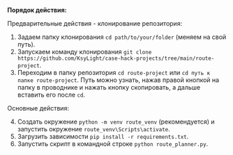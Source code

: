**Порядок действия:**

Предварительные действия - клонирование репозитория:

1. Задаем папку клонирования `cd path/to/your/folder` (меняем на свой путь).
2. Запускаем команду клонирования `git clone https://github.com/KsyLight/case-hack-projects/tree/main/route-project`.
3. Переходим в папку репозитория `cd route-project` или `cd путь к папке route-project`. Путь можно узнать, нажав правой кнопкой на папку в проводнике и нажать кнопку скопировать, а дальше вставить его после `cd`.

Основные действия:

4. Создать окружение `python -m venv route_venv` (рекомендуется) и запустить окружение `route_venv\Scripts\activate`.
5. Загрузить зависимости `pip install -r requirements.txt`.
6. Запустить скрипт в командной строке `python route_planner.py`.
